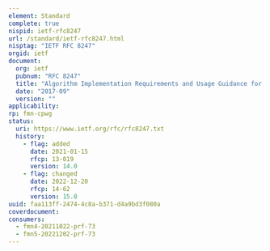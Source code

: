 ```yaml
---
element: Standard
complete: true
nispid: ietf-rfc8247
url: /standard/ietf-rfc8247.html
nisptag: "IETF RFC 8247"
orgid: ietf
document:
  org: ietf
  pubnum: "RFC 8247"
  title: "Algorithm Implementation Requirements and Usage Guidance for the Internet Key Exchange Protocol Version 2 (IKEv2)"
  date: "2017-09"
  version: ""
applicability:
rp: fmn-cpwg
status:
  uri: https://www.ietf.org/rfc/rfc8247.txt
  history: 
    - flag: added
      date: 2021-01-15
      rfcp: 13-019
      version: 14.0
    - flag: changed
      date: 2022-12-20
      rfcp: 14-62
      version: 15.0
uuid: faa113ff-2474-4c8a-b371-d4a9bd3f080a
coverdocument:
consumers:
  - fmn4-20211022-prf-73
  - fmn5-20221202-prf-73
---
```

